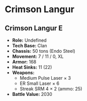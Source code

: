 # Crimson Langur
## Crimson Langur E
- **Role:** Undefined
- **Tech Base:** Clan
- **Chassis:** 50 tons (Endo Steel)
- **Movement:** 7 / 11 / 0, XL
- **Armor:** 168
- **Heat Sinks:** 11 (22)
- **Weapons:**
  - Medium Pulse Laser × 3
  - ER Small Laser × 6
  - Streak SRM 4 × 2 (ammo: 25)
- **Battle Value:** 2030

